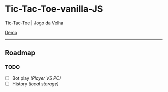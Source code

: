 # Tic-Tac-Toe-vanilla-JS
Tic-Tac-Toe | Jogo da Velha

[Demo](https://tiagofrancafernandes.github.io/Tic-Tac-Toe-vanilla-JS/)

----

## Roadmap

### TODO

- [ ] Bot play _(Player VS PC)_
- [ ] History _(local storage)_
